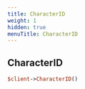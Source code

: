 ```yaml
---
title: CharacterID
weight: 1
hidden: true
menuTitle: CharacterID
---
```

## CharacterID
```perl
$client->CharacterID()
```
